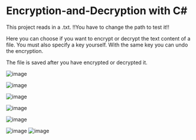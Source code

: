 # Encryption-and-Decryption with C#

This project reads in a .txt. 
!!You have to change the path to test it!!


Here you can choose if you want to encrypt or decrypt the text content of a file. You must also specify a key yourself. With the same key you can undo the encryption. 

The file is saved after you have encrypted or decrypted it.


![image](https://github.com/MircoG95/Encryption-and-Decryption/assets/91058439/c05c6a7f-93c0-4aae-ada8-d811470fd6da)

![image](https://github.com/MircoG95/Encryption-and-Decryption/assets/91058439/84de5955-8766-4a1c-bfef-7a86cc048512)

![image](https://github.com/MircoG95/Encryption-and-Decryption/assets/91058439/3749d632-0331-46bc-bbfd-4e51c9c99317)

![image](https://github.com/MircoG95/Encryption-and-Decryption/assets/91058439/de78feec-8795-4231-8fdb-384bb27dde0a)

![image](https://github.com/MircoG95/Encryption-and-Decryption/assets/91058439/7fab0d05-bffc-4597-893a-253f74bee293)


![image](https://github.com/MircoG95/Encryption-and-Decryption/assets/91058439/45f2e73c-e4c4-4447-85e0-1506099816b6)
![image](https://github.com/MircoG95/Encryption-and-Decryption/assets/91058439/8d35e061-7dd2-4827-ab23-c893d26061e2)


